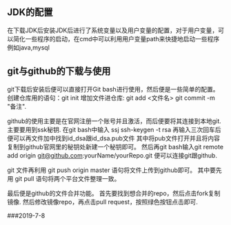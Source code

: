 JDK的配置
---
在下载JDK后安装JDK后进行了系统变量以及用户变量的配置，对于用户变量，可以简化一些程序的启动，在cmd中可以利用用户变量path来快捷地启动一些程序
例如java,mysql

git与github的下载与使用
---
git下载后安装后便可以直接打开Git bash进行使用，然后便是一些简单的配置。
创建仓库用的语句：git init
增加文件进仓库: git add <文件名>      git commit -m "备注".

github的使用主要是在官网注册一个账号并且激活，而后便要将其连接到本地git.
主要要用到ssk秘钥.
在git bash中输入 ssj ssh-keygen -t rsa   再输入三次回车后便可以再文件加中找到id_dsa跟id_dsa.pub文件
其中将pub文件打开并且将内容复制到github官网里的秘钥处新建一个秘钥即可。
然后再git bash输入git remote add origin git@github.com:yourName/yourRepo.git
便可以连接git跟github.


git 文件再利用 git push origin master 语句将文件上传到github即可。
其中要先用 git pull 语句将两个平台文件整理一致。

最后便是github的文件合并功能。
首先要找到想合并的repo，然后点击fork复制镜像.
然后修改镜像repo，再点击pull request，按照绿色按钮点击即可.




###2019-7-8
